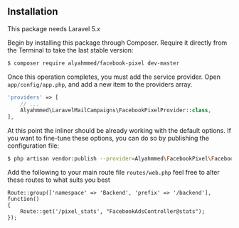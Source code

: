 ## Installation
This package needs Laravel 5.x

Begin by installing this package through Composer. Require it directly from the Terminal to take the last stable version:
```bash
$ composer require alyahmmed/facebook-pixel dev-master
```

Once this operation completes, you must add the service provider. Open `app/config/app.php`, and add a new item to the providers array.
```php
'providers' => [
    // ...
    Alyahmmed\LaravelMailCampaigns\FacebookPixelProvider::class,
],
```

At this point the inliner should be already working with the default options. If you want to fine-tune these options, you can do so by publishing the configuration file:
```bash
$ php artisan vendor:publish --provider=Alyahmmed\FacebookPixel\FacebookPixelProvider
```

Add the following to your main route file `routes/web.php` feel free to alter these routes to what suits you best
```
Route::group(['namespace' => 'Backend', 'prefix' => '/backend'], function()
{
    Route::get('/pixel_stats', "FacebookAdsController@stats");
});
```
